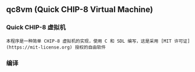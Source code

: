 ## qc8vm (Quick CHIP-8 Virtual Machine)
### Quick CHIP-8 虚拟机
    本程序是一种简单 CHIP-8 虚拟机的实现，使用 C 和 SDL 编写，这是采用 [MIT 许可证](https://mit-license.org) 授权的自由软件
### 编译
